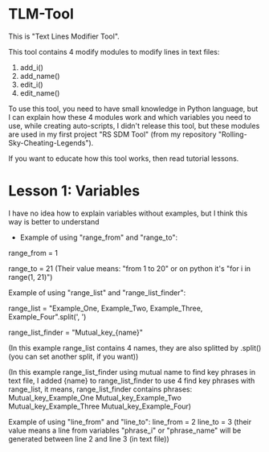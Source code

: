 # TLM-Tool
This is "Text Lines Modifier Tool".

This tool contains 4 modify modules to modify lines in text files:
1. add_i()
2. add_name()
3. edit_i()
4. edit_name()

To use this tool, you need to have small knowledge in Python language, but I can explain how these 4 modules work and which variables you need to use, while creating auto-scripts, I didn't release this tool, but these modules are used in my first project "RS SDM Tool" (from my repository "Rolling-Sky-Cheating-Legends").

If you want to educate how this tool works, then read tutorial lessons.
# Lesson 1: Variables
I have no idea how to explain variables without examples, but I think this way is better to understand



- Example of using "range_from" and "range_to":

range_from = 1

range_to = 21
(Their value means: "from 1 to 20" or on python it's "for i in range(1, 21)")



Example of using "range_list" and "range_list_finder":

range_list = "Example_One, Example_Two, Example_Three, Example_Four".split(', ')

range_list_finder = "Mutual_key_{name}"

(In this example range_list contains 4 names, they are also splitted by .split() (you can set another split, if you want))

(In this example range_list_finder using mutual name to find key phrases in text file, I added {name} to range_list_finder to use 4 find key phrases with range_list, it means, range_list_finder contains phrases:
Mutual_key_Example_One
Mutual_key_Example_Two
Mutual_key_Example_Three
Mutual_key_Example_Four)

Example of using "line_from" and "line_to":
line_from = 2
line_to = 3
(their value means a line from variables "phrase_i" or "phrase_name" will be generated between line 2 and line 3 (in text file))
